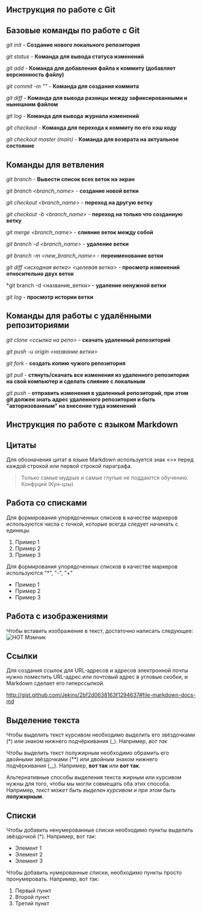## Инструкция по работе с Git

## Базовые команды по работе с Git

*git init* - **Создание нового локального репозитория**

*git status* - **Команда для вывода статуса изменений**

*git add* - **Команда для добавления файла к коммиту (добавляет версионность файлу)**

*git commit -m "<message>"* - **Команда для создания коммита**

*git diff* - **Команда для вывода разницы между зафиксированными и нынешним файлом**

*git log* - **Команда для вывода журнала изменений**

*git checkout <commit code>* - **Команда для перехода к коммиту по его хэш коду**

*git checkout master (main)* - **Команда для возврата на актуальное состояние**

## Команды для ветвления

*git branch* - **Вывести список всех веток на экран**

*git branch <branch_name>* - **создание новой ветки**

*git checkout <branch_name>* - **переход на другую ветку**

*git checkout -b <branch_name>* - **переход на только что созданную ветку**

*git merge <branch_name>* - **слияние веток между собой**

*git branch -d <branch_name>* - **удаление ветки**

*git branch -m <new_branch_name>* - **переименование ветки**

*git diff <исходная ветка> <целевая ветка>* - **просмотр изменений относительно двух веток**

*git branch -d <название_ветки> - **удаление ненужной ветки**

*git log* - **просмотр истории ветки**

## Команды для работы с удалёнными репозиториями

*git clone <ссылка на репо>* - **скачать удаленный репозиторий**

*git push -u origin <название ветки>*

*git fork* - **создать копию чужого репозитория**

*git pull* - **стянуть/скачать все изменения из удаленного репозитория на свой компьютер и сделать слияние с локальным**

*git push* - **отправить изменения в удаленный репозиторий, при этом git должен знать адрес удаленного репозитория и быть "авторизованным" на внесение туда изменений**

## Инструкция по работе с языком Markdown

## Цитаты

Для обозначения цитат в языке Markdown используется знак «>» перед каждой строкой или первой строкой параграфа.

> Только самые мудрые и самые глупые не поддаются обучению.
> Конфуций (Кун-цзы)

## Работа со списками

Для формирования упорядоченных списков в качестве маркеров используются числа с точкой, которые всегда следует начинать с единицы.

1. Пример 1
2. Пример 2
3. Пример 3

Для формирования упорядоченных списков в качестве маркеров используются "*", "-", "+"

* Пример 1
* Пример 2
* Пример 3

## Работа с изображениями

Чтобы вставить изображение в текст, достаточно написать следующее:
![HOT Мэмчик](pic.jpg)

## Ссылки

Для создания ссылок для URL-адресов и адресов электронной почты нужно поместить URL-адрес или почтовый адрес в угловые скобки, и Markdown сделает его гиперссылкой.

<http://gist.github.com/Jekins/2bf2d0638163f1294637#file-markdown-docs-md>


## Выделение текста

Чтобы выделить текст курсивом необходимо выделить его звёздочками (*) или знаком нижнего подчёркивания (_). Например, *вот так*

Чтобы выделить текст полужирным необходимо обрамить его двойными звёздочками (**) или двойным знаком нижнего подчёркивания (__). Например, **вот так** или __вот так__.

Альтернативные способы выделения текста жирным или курсивом нужны для того, чтобы мы могли совмещать оба этих способа. Например, _текст может быть выделен курсивом и при этом быть **полужирным**_.

## Списки

Чтобы добавить ненумерованные списки необходимо пункты выделить звёздочкой (*).
Например, вот так:

* Элемент 1
* Элемент 2
* Элемент 3

Чтобы добавить нумерованные списки, необходимо пункты просто пронумеровать.
Например, вот так:

1. Первый пункт
2. Второй пункт
3. Третий пункт